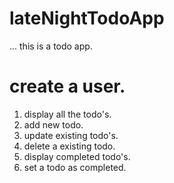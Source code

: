 # lateNightTodoApp
...
this is a todo app.
# create a user.
1. display all the todo's.
2. add new todo.
3. update existing todo's.
4. delete a existing todo.
5. display completed todo's.
6. set a todo as completed.
